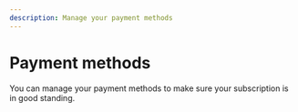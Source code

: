 ```yaml
---
description: Manage your payment methods
---
```


# Payment methods

You can manage your payment methods to make sure your subscription is in good standing.

